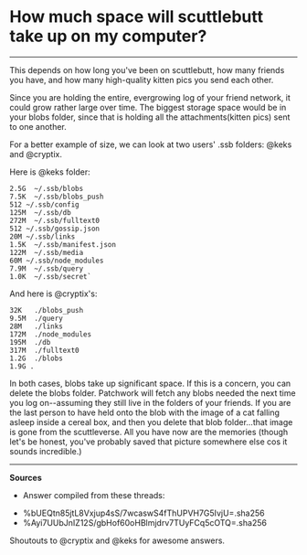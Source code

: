 # How much space will scuttlebutt take up on my computer?

---

This depends on how long you've been on scuttlebutt, how many friends you have, and how many high-quality kitten pics you send each other.

Since you are holding the entire, evergrowing log of your friend network, it could grow rather large over time.  The biggest storage space would be in your blobs folder, since that is holding all the attachments(kitten pics) sent to one another.   

For a better example of size, we can look at two users' .ssb folders: @keks and @cryptix.

Here is @keks folder:

	2.5G  ~/.ssb/blobs
	7.5K  ~/.ssb/blobs_push
	512 ~/.ssb/config
	125M  ~/.ssb/db
	272M  ~/.ssb/fulltext0
	512 ~/.ssb/gossip.json
	20M ~/.ssb/links
	1.5K  ~/.ssb/manifest.json
	122M  ~/.ssb/media
	60M ~/.ssb/node_modules
	7.9M  ~/.ssb/query
	1.0K  ~/.ssb/secret`

And here is @cryptix's:

	32K   ./blobs_push
	9.5M  ./query
	28M   ./links
	172M  ./node_modules
	195M  ./db
	317M  ./fulltext0
	1.2G  ./blobs
	1.9G .

In both cases, blobs take up significant space.  If this is a concern, you can delete the blobs folder.  Patchwork will fetch any blobs needed the next time you log on--assuming they still live in the folders of your friends.  If you are the last person to have held onto the blob with the image of a cat falling asleep inside a cereal box, and then you delete that blob folder...that image is gone from the scuttleverse.  All you have now are the memories (though let's be honest, you've probably saved that picture somewhere else cos it sounds incredible.)

---

**Sources**
* Answer compiled from these threads:

- %bUEQtn85jtL8Vxjup4sS/7wcaswS4fThUPVH7G5IvjU=.sha256
- %Ayi7UUbJnIZ12S/gbHof60oHBlmjdrv7TUyFCq5cOTQ=.sha256

Shoutouts to @cryptix and @keks for awesome answers.
